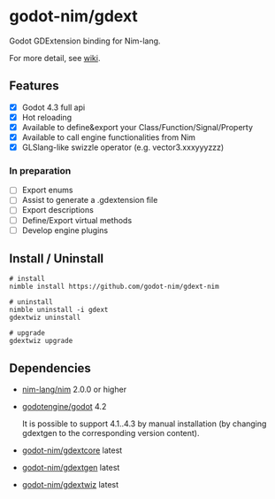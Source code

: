 # godot-nim/gdext

Godot GDExtension binding for Nim-lang.

For more detail, see [wiki](https://github.com/godot-nim/docs/wiki).

## Features

- [x] Godot 4.3 full api
- [x] Hot reloading
- [x] Available to define&export your Class/Function/Signal/Property
- [x] Available to call engine functionalities from Nim
- [x] GLSlang-like swizzle operator (e.g. vector3.xxxyyyzzz)

### In preparation

- [ ] Export enums
- [ ] Assist to generate a .gdextension file
- [ ] Export descriptions
- [ ] Define/Export virtual methods
- [ ] Develop engine plugins

## Install / Uninstall

```
# install
nimble install https://github.com/godot-nim/gdext-nim

# uninstall
nimble uninstall -i gdext
gdextwiz uninstall

# upgrade
gdextwiz upgrade
```

## Dependencies

* [nim-lang/nim](https://github.com/nim-lang/nim) 2.0.0 or higher
* [godotengine/godot](https://github.com/godotengine/godot) 4.2
 
  It is possible to support 4.1..4.3 by manual installation (by changing gdextgen to the corresponding version content).
* [godot-nim/gdextcore](https://github.com/godot-nim/gdextcore) latest
* [godot-nim/gdextgen](https://github.com/godot-nim/gdextgen) latest
* [godot-nim/gdextwiz](https://github.com/godot-nim/gdextwiz) latest
